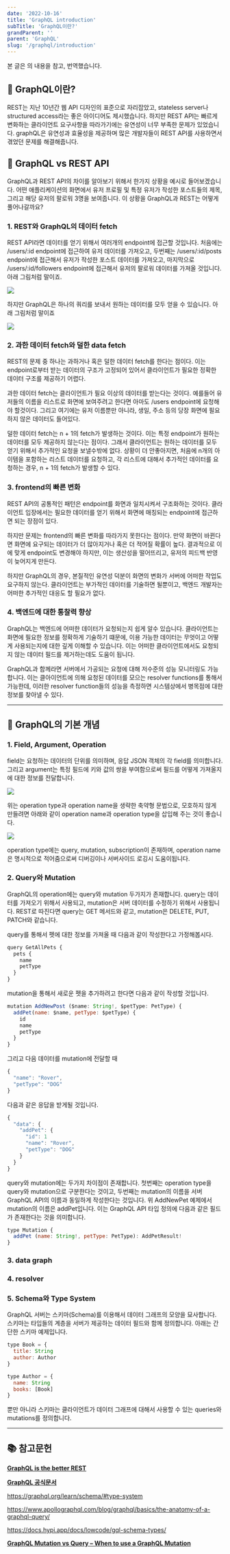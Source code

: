 ```yaml
---
date: '2022-10-16'
title: 'GraphQL introduction'
subTitle: 'GraphQL이란?'
grandParent: ''
parent: 'GraphQL'
slug: '/graphql/introduction'
---
```


본 글은 의 내용을 참고, 번역했습니다.

## 📌 GraphQL이란?

REST는 지난 10년간 웹 API 디자인의 표준으로 자리잡았고, stateless server나 structured access라는 좋은 아이디어도 제시했습니다. 하지만 REST API는 빠르게 변화하는 클라이언트 요구사항을 따라가기에는 유연성이 너무 부족한 문제가 있었습니다. graphQL은 유연성과 효율성을 제공하며 많은 개발자들이 REST API를 사용하면서 겪었던 문제를 해결해줍니다.

## 📌 GraphQL vs REST API

GraphQL과 REST API의 차이를 알아보기 위해서 한가지 상황을 예시로 들어보겠습니다. 어떤 애플리케이션의 화면에서 유저 프로필 및 특정 유저가 작성한 포스트들의 제목, 그리고 해당 유저의 팔로워 3명을 보여줍니다. 이 상황을 GraphQL과 REST는 어떻게 풀어나갈까요?

### 1. REST와 GraphQL의 데이터 fetch

REST API라면 데이터를 얻기 위해서 여러개의 endpoint에 접근할 것입니다. 처음에는 /users/:id endpoint에 접근하여 유저 데이터를 가져오고, 두번째는 /users/:id/posts endpoint에 접근해서 유저가 작성한 포스트 데이터를 가져오고, 마지막으로 /users/:id/followers endpoint에 접근해서 유저의 팔로워 데이터를 가져올 것입니다. 아래 그림처럼 말이죠.

![](data-fetch-rest.png)

하지만 GraphQL은 하나의 쿼리를 보내서 원하는 데이터를 모두 얻을 수 있습니다. 아래 그림처럼 말이죠

![](data-fetch-graphql.png)

### 2. 과한 데이터 fetch와 덜한 data fetch

REST의 문제 중 하나는 과하거나 혹은 덜한 데이터 fetch를 한다는 점이다. 이는 endpoint로부터 받는 데이터의 구조가 고정되어 있어서 클라이언트가 필요한 정확한 데이터 구조를 제공하기 어렵다.

과한 데이터 fetch는 클라이언트가 필요 이상의 데이터를 받는다는 것이다. 예를들어 유저들의 이름을 리스트로 화면에 보여주려고 한다면 아마도 /users endpoint에 요청해야 할것이다. 그리고 여기에는 유저 이름뿐만 아니라, 생일, 주소 등의 당장 화면에 필요하지 않은 데이터도 들어있다.

덜한 데이터 fetch는 n + 1의 fetch가 발생하는 것이다. 이는 특정 endpoint가 원하는 데이터를 모두 제공하지 않는다는 점이다. 그래서 클라이언트는 원하는 데이터를 모두 얻기 위해서 추가적인 요청을 보낼수밖에 없다. 상황이 더 안좋아지면, 처음에 n개의 아이템을 포함하는 리스트 데이터를 요청하고, 각 리스트에 대해서 추가적인 데이터를 요청하는 경우, n + 1의 fetch가 발생할 수 있다.

### 3. frontend의 빠른 변화

REST API의 공통적인 패턴은 endpoint를 화면과 일치시켜서 구조화하는 것이다. 클라이언트 입장에서는 필요한 데이터를 얻기 위해서 화면에 매칭되는 endpoint에 접근하면 되는 장점이 있다.

하지만 문제는 frontend의 빠른 변화를 따라가지 못한다는 점이다. 만약 화면이 바뀐다면 화면에 요구되는 데이터가 더 많아지거나 혹은 더 적어질 확률이 높다. 결과적으로 이에 맞게 endpoint도 변경해야 하지만, 이는 생산성을 떨어뜨리고, 유저의 피드백 반영이 늦어지게 만든다.

하지만 GraphQL의 경우, 본질적인 유연성 덕분이 화면의 변화가 서버에 어떠한 작업도 요구하지 않는다. 클라이언트는 부가적인 데이터를 기술하면 될뿐이고, 백엔드 개발자는 어떠한 추가적인 대응도 할 필요가 없다.

### 4. 백엔드에 대한 통찰력 향상

GraphQL는 백엔드에 어떠한 데이터가 요청되는지 쉽게 알수 있습니다. 클라이언트는 화면에 필요한 정보를 정확하게 기술하기 떄문에, 이용 가능한 데이터는 무엇이고 어떻게 사용되는지에 대한 깊게 이해할 수 있습니다. 이는 어떠한 클라이언트에서도 요청되지 않는 데이터 필드를 제거하는데도 도움이 됩니다.

GraphQL과 함께라면 서버에서 가공되는 요청에 대해 저수준의 성능 모니터링도 가능합니다. 이는 클아이언트에 의해 요청된 데이터를 모으는 resolver functions를 통해서 가능한데, 이러한 resolver function들의 성능을 측정하면 시스템상에서 병목점에 대한 정보를 찾아낼 수 있다.

---

## 📌 GraphQL의 기본 개념

### 1. Field, Argument, Operation

field는 요청하는 데이터의 단위를 의미하며, 응답 JSON 객체의 각 field를 의미합니다. 그리고 argument는 특정 필드에 키와 값의 쌍을 부여함으로써 필드를 어떻게 가져올지에 대한 정보를 전달합니다.

![](./query-argument.png)

위는 operation type과 operation name을 생략한 축약형 문법으로, 모호하지 않게 만들려면 아래와 같이 operation name과 operation type을 삽입해 주는 것이 좋습니다.

![](./operation.png)

operation type에는 query, mutation, subscription이 존재하며, operation name은 명시적으로 적어줌으로써 디버깅이나 서버사이드 로깅시 도움이됩니다.

### 2. Query와 Mutation

GraphQL의 operation에는 query와 mutation 두가지가 존재합니다. query는 데이터를 가져오기 위해서 사용되고, mutation은 서버 데이터를 수정하기 위해서 사용됩니다. REST로 따진다면 query는 GET 메서드와 같고, mutation은 DELETE, PUT, PATCH와 같습니다.

query를 통해서 펫에 대한 정보를 가져올 때 다음과 같이 작성한다고 가정해봅시다.

```javascript
query GetAllPets {
  pets {
    name
    petType
  }
}
```

mutation을 통해서 새로운 펫을 추가하려고 한다면 다음과 같이 작성할 것입니다.

```javascript
mutation AddNewPost ($name: String!, $petType: PetType) {
  addPet(name: $name, petType: $petType) {
    id
    name
    petType
  }
}
```

그리고 다음 데이터를 mutation에 전달할 때

```javascript
{
  "name": "Rover",
  "petType": "DOG"
}
```

다음과 같은 응답을 받게될 것입니다.

```javascript
{
  "data": {
    "addPet": {
      "id": 1
      "name": "Rover",
      "petType": "DOG"
    }
  }
}
```

query와 mutation에는 두가지 차이점이 존재합니다. 첫번째는 operation type을 query와 mutation으로 구분한다는 것이고, 두번째는 mutation의 이름을 서버 GraphQL API의 이름과 동일하게 작성한다는 것입니다. 위 AddNewPet 예제에서 mutation의 이름은 addPet입니다. 이는 GraphQL API 타입 정의에 다음과 같은 필드가 존재한다는 것을 의미합니다.

```javascript
type Mutation {
  addPet (name: String!, petType: PetType): AddPetResult!
}
```

### 3. data graph

### 4. resolver

### 5. Schema와 Type System

GraphQL 서버는 스키마(Schema)를 이용해서 데이터 그래프의 모양을 묘사합니다. 스키마는 타입들의 계층을 서버가 제공하는 데이터 필드와 함께 정의합니다. 아래는 간단한 스키마 예제입니다.

```javascript
type Book = {
  title: String
  author: Author
}

type Author = {
  name: String
  books: [Book]
}
```

뿐만 아니라 스키마는 클라이언트가 데이터 그래프에 대해서 사용할 수 있는 queries와 mutations를 정의합니다.

---

## 📚 참고문헌

**[GraphQL is the better REST](https://www.howtographql.com/basics/1-graphql-is-the-better-rest/)**

**[GraphQL 공식문서](https://graphql.org/learn)**

https://graphql.org/learn/schema/#type-system

https://www.apollographql.com/blog/graphql/basics/the-anatomy-of-a-graphql-query/

https://docs.hypi.app/docs/lowcode/gql-schema-types/

**[GraphQL Mutation vs Query – When to use a GraphQL Mutation](https://www.apollographql.com/blog/graphql/basics/mutation-vs-query-when-to-use-graphql-mutation/)**

